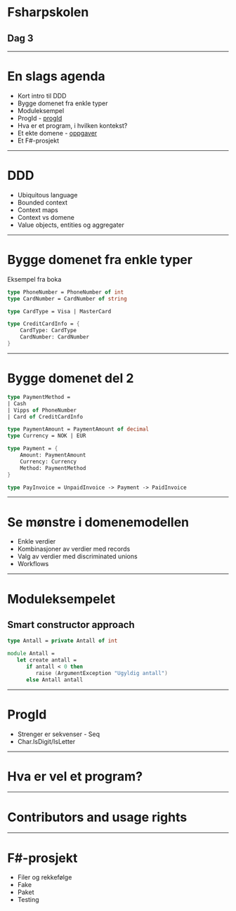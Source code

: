    <!-- class: center, middle -->

# Fsharpskolen
## Dag 3

---

# En slags agenda
* Kort intro til DDD
* Bygge domenet fra enkle typer
* Moduleksempel
* ProgId - [progId](progid)
* Hva er et program, i hvilken kontekst?
* Et ekte domene - [oppgaver](ddd)
* Et F#-prosjekt

---

# DDD
* Ubiquitous language
* Bounded context
* Context maps
* Context vs domene
* Value objects, entities og aggregater

---

# Bygge domenet fra enkle typer
Eksempel fra boka

```fsharp
type PhoneNumber = PhoneNumber of int
type CardNumber = CardNumber of string
```

```fsharp
type CardType = Visa | MasterCard
```

```fsharp
type CreditCardInfo = {
    CardType: CardType
    CardNumber: CardNumber
}
```

---

# Bygge domenet del 2

```fsharp
type PaymentMethod = 
| Cash
| Vipps of PhoneNumber
| Card of CreditCardInfo
```

```fsharp
type PaymentAmount = PaymentAmount of decimal
type Currency = NOK | EUR
```

```fsharp
type Payment = {
    Amount: PaymentAmount
    Currency: Currency
    Method: PaymentMethod
}
```

```fsharp
type PayInvoice = UnpaidInvoice -> Payment -> PaidInvoice
```

---

# Se mønstre i domenemodellen

* Enkle verdier
* Kombinasjoner av verdier med records
* Valg av verdier med discriminated unions
* Workflows

---

# Moduleksempelet 
## Smart constructor approach

```fsharp
type Antall = private Antall of int

module Antall = 
   let create antall = 
      if antall < 0 then 
         raise (ArgumentException "Ugyldig antall")
      else Antall antall
```

---

# ProgId

* Strenger er sekvenser - Seq
* Char.IsDigit/IsLetter

---

# Hva er vel et program?

---

# Contributors and usage rights

---

# F#-prosjekt

* Filer og rekkefølge
* Fake
* Paket
* Testing
